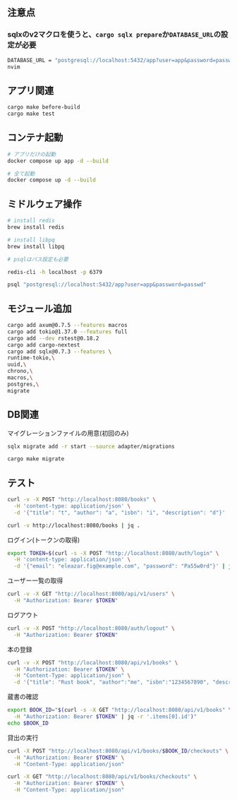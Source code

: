 
## 注意点

### sqlxのv2マクロを使うと、`cargo sqlx prepare`か`DATABASE_URL`の設定が必要

```bash
DATABASE_URL = "postgresql://localhost:5432/app?user=app&password=passwd"
nvim
```


## アプリ関連

```bash
cargo make before-build
cargo make test
```

## コンテナ起動

```bash
# アプリだけの起動
docker compose up app -d --build

# 全て起動
docker compose up -d --build
```

## ミドルウェア操作

```bash
# install redis
brew install redis

# install libpq
brew install libpq

# psqlはパス設定も必要
```

```bash
redis-cli -h localhost -p 6379
```

```bash
psql "postgresql://localhost:5432/app?user=app&password=passwd"
```

## モジュール追加

```bash
cargo add axum@0.7.5 --features macros
cargo add tokio@1.37.0 --features full
cargo add --dev rstest@0.18.2
cargo add cargo-nextest
cargo add sqlx@0.7.3 --features \
runtime-tokio,\
uuid,\
chrono,\
macros,\
postgres,\
migrate
```

## DB関連

マイグレーションファイルの用意(初回のみ)
```bash
sqlx migrate add -r start --source adapter/migrations
```


```bash
cargo make migrate
```

## テスト

```bash
curl -v -X POST "http://localhost:8080/books" \
  -H 'content-type: application/json' \
  -d '{"title": "t", "author": "a", "isbn": "i", "description": "d"}'
```

```bash
curl -v http://localhost:8080/books | jq .
```


ログイン(トークンの取得)
```bash
export TOKEN=$(curl -s -X POST "http://localhost:8080/auth/login" \
  -H 'content-type: application/json' \
  -d '{"email": "eleazar.fig@example.com", "password": "Pa55w0rd"}' | jq -r ".accessToken")
```

ユーザー一覧の取得

```bash
curl -v -X GET "http://localhost:8080/api/v1/users" \
  -H "Authorization: Bearer $TOKEN"
```

ログアウト
```bash
curl -v -X POST "http://localhost:8080/auth/logout" \
  -H "Authorization: Bearer $TOKEN"
```

本の登録

```bash
curl -v -X POST "http://localhost:8080/api/v1/books" \
  -H "Authorization: Bearer $TOKEN" \
  -H "Content-Type: application/json" \
  -d '{"title": "Rust book", "author":"me", "isbn":"1234567890", "description":""}'
```

蔵書の確認

```bash
export BOOK_ID="$(curl -s -X GET "http://localhost:8080/api/v1/books" \
  -H "Authorization: Bearer $TOKEN" | jq -r '.items[0].id')"
echo $BOOK_ID
```

貸出の実行

```bash
curl -X POST "http://localhost:8080/api/v1/books/$BOOK_ID/checkouts" \
  -H "Authorization: Bearer $TOKEN" \
  -H "Content-Type: application/json"
```

```bash
curl -X GET "http://localhost:8080/api/v1/books/checkouts" \
  -H "Authorization: Bearer $TOKEN" \
  -H "Content-Type: application/json"
```
